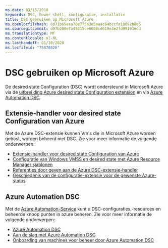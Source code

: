 ```yaml
---
ms.date: 03/15/2018
keywords: DSC, Power shell, configuratie, installatie
title: DSC gebruiken op Microsoft Azure
ms.openlocfilehash: 6d71b69eea78e775a3e5aaac64bccfa10092b8e6
ms.sourcegitcommit: d97b200e7a49315ce6608cd619e3e2fd99193edd
ms.translationtype: MT
ms.contentlocale: nl-NL
ms.lasthandoff: 01/10/2020
ms.locfileid: "75870826"
---
```

# <a name="using-dsc-on-microsoft-azure"></a>DSC gebruiken op Microsoft Azure

De desired state Configuration (DSC) wordt ondersteund in Microsoft Azure via de [uitbrei ding Azure desired state Configuration extension](/azure/virtual-machines/extensions/dsc-overview) en via [Azure Automation DSC](/azure/automation/automation-dsc-overview).

## <a name="azure-desired-state-configuration-extension-handler"></a>Extensie-handler voor desired state Configuration van Azure

Met de Azure DSC-extensie kunnen Vm's die in Microsoft Azure worden gehost, worden beheerd met DSC. Zie voor meer informatie de volgende onderwerpen:

- [Extensie-handler voor desired state Configuration van Azure](/azure/virtual-machines/extensions/dsc-overview)
- [Configuratie van Windows VMSS en desired state met Azure Resource Manager sjablonen](/azure/virtual-machines/extensions/dsc-template)
- [Referenties door geven aan de Azure DSC-extensie-handler](/azure/virtual-machines/extensions/dsc-credentials)
- [Geschiedenis van de configuratie-extensie voor de gewenste Azure-status](azureDscexthistory.md)

## <a name="azure-automation-dsc"></a>Azure Automation DSC

Met de [Azure Automation-Service](https://azure.microsoft.com/services/automation/) kunt u DSC-configuraties,-resources en beheerde knoop punten in azure beheren. Zie voor meer informatie de volgende onderwerpen:

- [Azure Automation DSC](/azure/automation/automation-dsc-overview)
- [Aan de slag met Azure Automation DSC](/azure/automation/automation-dsc-getting-started)
- [Onboarding van machines voor beheer door Azure Automation DSC](/azure/automation/automation-dsc-onboarding)